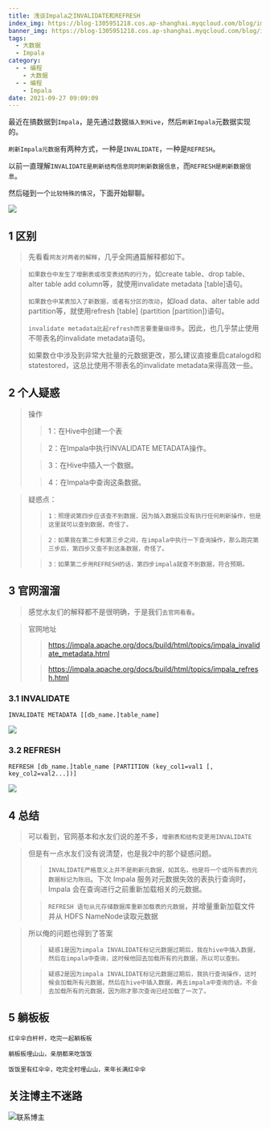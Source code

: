 ```yaml
---
title: 浅谈Impala之INVALIDATE和REFRESH
index_img: https://blog-1305951218.cos.ap-shanghai.myqcloud.com/blog/image/articleBg/1(95).jpg
banner_img: https://blog-1305951218.cos.ap-shanghai.myqcloud.com/blog/image/articleBg/1(95).jpg
tags:
  - 大数据
  - Impala
category:
  - - 编程
    - 大数据
  - - 编程
    - Impala
date: 2021-09-27 09:09:09
---
```


最近在搞数据到`Impala`，是先通过数据`插入到Hive`，然后`刷新Impala`元数据实现的。

`刷新Impala元数据`有两种方式，一种是`INVALIDATE`，一种是`REFRESH`。

以前一直理解`INVALIDATE是刷新结构信息同时刷新数据信息`，而`REFRESH是刷新数据信息`。

然后碰到一个`比较特殊的情况`，下面开始聊聊。

<!-- more -->

![](https://blog-1305951218.cos.ap-shanghai.myqcloud.com/blog/image/icon/touBuYinDaoGuanZhu.gif)
## 1 区别

> 先看看`网友对两者的解释`，几乎全网通篇解释都如下。

>`如果数仓中发生了增删表或改变表结构的行为`，如create table、drop table、alter table add column等，就使用invalidate metadata [table]语句。
> 
> `如果数仓中某表加入了新数据，或者有分区的改动`，如load data、alter table add partition等，就使用refresh [table] (partition [partition])语句。
> 
> `invalidate metadata比起refresh而言要重量级得多`。因此，也几乎禁止使用不带表名的invalidate metadata语句。
> 
> 如果数仓中涉及到非常大批量的元数据更改，那么建议直接重启catalogd和statestored，这总比使用不带表名的invalidate metadata来得高效一些。

## 2 个人疑惑

>操作
>> 1：在Hive中创建一个表
>
>> 2：在Impala中执行INVALIDATE METADATA操作。
>
>> 3：在Hive中插入一个数据。
>
>> 4：在Impala中查询这条数据。

> 疑惑点：
>> `1：照理说第四步应该查不到数据，因为插入数据后没有执行任何刷新操作，但是这里就可以查到数据，奇怪了。`
> 
>> `2：如果我在第二步和第三步之间，在impala中执行一下查询操作，那么跑完第三步后，第四步又查不到这条数据，奇怪了。`
> 
>> `3：如果第二步用REFRESH的话，第四步impala就查不到数据，符合预期。`

## 3 官网溜溜

> 感觉水友们的解释都不是很明确，于是我们`去官网看看`。

> 官网地址
>> https://impala.apache.org/docs/build/html/topics/impala_invalidate_metadata.html
>
>> https://impala.apache.org/docs/build/html/topics/impala_refresh.html

### 3.1 INVALIDATE

```shell
INVALIDATE METADATA [[db_name.]table_name]
```

![](https://blog-1305951218.cos.ap-shanghai.myqcloud.com/blog/image/articleContent/浅谈Impala之INVALIDATE和REFRESH/1.png)

### 3.2 REFRESH

```shell
REFRESH [db_name.]table_name [PARTITION (key_col1=val1 [, key_col2=val2...])]
```

![](https://blog-1305951218.cos.ap-shanghai.myqcloud.com/blog/image/articleContent/浅谈Impala之INVALIDATE和REFRESH/2.png)

## 4 总结

> 可以看到，官网基本和水友们说的差不多，`增删表和结构变更用INVALIDATE`
 
> 但是有一点水友们没有说清楚，也是我2中的那个疑惑问题。
>> `INVALIDATE严格意义上并不是刷新元数据，如其名，他是将一个或所有表的元数据标记为陈旧`。下次 Impala 服务对元数据失效的表执行查询时，Impala 会在查询进行之前重新加载相关的元数据。
>
>> `REFRESH 语句从元存储数据库重新加载表的元数据`，并增量重新加载文件并从 HDFS NameNode读取元数据
 
> 所以俺的问题也得到了答案
>> `疑惑1是因为impala INVALIDATE标记元数据过期后，我在hive中插入数据，然后在impala中查询，这时候他回去加载所有的元数据，所以可以查到。`
>
>> `疑惑2是因为impala INVALIDATE标记元数据过期后，我执行查询操作，这时候会加载所有元数据，然后在hive中插入数据，再去impala中查询的话，不会去加载所有的元数据，因为刚才那次查询已经加载了一次了。`

## 5 躺板板

`红伞伞白杆杆，吃完一起躺板板`

`躺板板埋山山，亲朋都来吃饭饭`

`饭饭里有红伞伞，吃完全村埋山山，来年长满红伞伞`

## 关注博主不迷路
![联系博主](https://blog-1305951218.cos.ap-shanghai.myqcloud.com/blog/image/icon/wechatFindMeNew.png)
